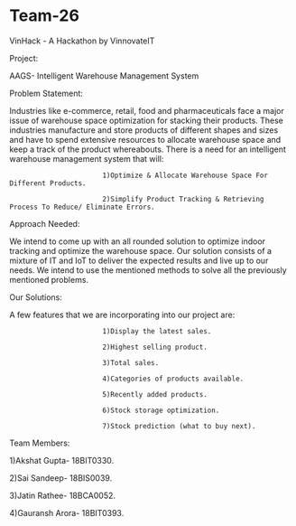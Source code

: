 # Team-26

VinHack - A Hackathon by VinnovateIT


Project: 

AAGS- Intelligent Warehouse Management System


Problem Statement: 

Industries like e-commerce, retail, food and pharmaceuticals face a major issue of warehouse space optimization for stacking their products. These industries manufacture and store products of different shapes and sizes and have to spend extensive resources to allocate warehouse space and keep a track of the product whereabouts. There is a need for an intelligent warehouse management system that will:

                           1)Optimize & Allocate Warehouse Space For Different Products. 

                           2)Simplify Product Tracking & Retrieving Process To Reduce/ Eliminate Errors.


Approach Needed:

We intend to come up with an all rounded solution to optimize indoor tracking and optimize the warehouse space. Our solution consists of a mixture of IT and IoT to deliver the expected results and live up to our needs. We intend to use the mentioned methods to solve all the previously mentioned problems.


Our Solutions:

A few features that we are incorporating into our project are: 

                           1)Display the latest sales.
                           
                           2)Highest selling product.
                           
                           3)Total sales.
                           
                           4)Categories of products available.
                           
                           5)Recently added products.
                           
                           6)Stock storage optimization.
                           
                           7)Stock prediction (what to buy next).
                           

Team Members:

1)Akshat Gupta- 18BIT0330.

2)Sai Sandeep- 18BIS0039.

3)Jatin Rathee- 18BCA0052.

4)Gauransh Arora- 18BIT0393.
